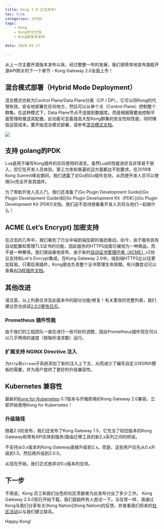 ```yaml
---
title: Kong 2.0 正式发布!
toc: true
categories: 与代码
tags: 
	- Kong
	- Kong中文文档
	- Kong新版本发布

date: 2020-03-17

---
```


从上一次主要开源版本发布以来，经过整整一年的发展，我们很荣幸地宣布旗舰开源API网关的下一个章节 - Kong Gateway 2.0全面上市！

## 混合模式部署（Hybrid Mode Deployment）

混合模式也称为Control Plane/Data Plane分离（CP / DP），它可以将Kong的代理有效，安全地部署在任何地方，然后可以从单个点（Control Plane）控制整个群集。在这种模式下，Data Plane节点不连接到数据库。而是根据需要由控制平面管理和推送其配置。此功能可显着提高大型Kong群集的安全性和性能，同时降低运营成本。要开始混合模式部署，请参考[混合模式文档](https://docs.konghq.com/2.0.x/hybrid-mode)。

![](https://2tjosk2rxzc21medji3nfn1g-wpengine.netdna-ssl.com/wp-content/uploads/2020/01/WX20200121-021513@2x-1024x536.png)

## 支持 golang的PDK

Lua是用于编写Kong插件的实际使用的语言。虽然Lua的性能良好且非常易于嵌入，但它在开发人员体验，第三方库和普遍欢迎方面都达不到要求。在2019年Kong Summit峰会期间，我们透露了对Go的Go插件支持，从而使开发人员可以使用Go完全开发其插件。

为了帮助开发人员入门，我们还准备了[Go Plugin Development Guide](Go Plugin Development Guide)和[Go Plugin Development Kit（PDK）](Go Plugin Development Kit (PDK))文档。我们迫不及待想看看开发人员将与他们一起做什么！

## ACME (Let’s Encrypt) 加密支持

在过去的几年中，我们看到了行业中端到端加密的强劲推动。如今，由于服务具有自动配置和管理TLS证书的功能，因此服务的HTTPS加密已被视为一种商品，而不是一种奢侈。我们很自豪地宣布，由于新的[自动证书管理环境（ACME）](https://ietf-wg-acme.github.io/acme/draft-ietf-acme-acme.html)v2协议支持和Let's Encrypt集成，在Kong Gateway 2.0中，端到端HTTPS比以往更加容易。只需启用插​​件，Kong便会负责整个证书管理生命周期。有兴趣尝试可以查看[ACME插件文档](https://docs.konghq.com/hub/kong-inc/acme/index.html)。

## 其他改进

请注意，以上列表仅涉及此版本中的部分功能/修复！有关更改的完整列表，我们建议您也阅读[2.0.0更改日志](https://github.com/Kong/kong/blob/master/CHANGELOG.md#200)。

### Prometheus 插件性能

由于我们的工程团队一直在进行一些巧妙的调整，因此Prometheus插件现在可以以几乎两倍的速度（按每秒请求数）运行。

### 扩展支持 NGINX Directive 注入

为`http`和`stream`子系统添加了新的注入上下文，从而减少了编写自定义NGINX模板的需要，并为用户提供了更好的升级兼容性。

## Kubernetes 兼容性

最新的[Kong for Kubernetes](https://github.com/Kong/kubernetes-ingress-controller) 0.7版本与开箱即用的Kong Gateway 2.0兼容。立即开始使用Kong for Kubernetes！

### 升级路径

随着2.0的发布，我们还发布了Kong Gateway 1.5，它充当了较旧版本的Kong Gateway和带有API实体到服务/路由迁移工具的新2.x系列之间的桥梁。

不支持从0.x版本的Kong Gateway直接升级到2.x。而是，这些用户应先从0.x升级到1.5，然后再升级到2.0.0。

从现在开始，我们正式放弃对0.x版本的支持。

## 下一步

不用说，Kong 员工和我们出色的社区贡献者为此发布付出了多少工作。 Kong Gateway 2.0.0现已开始下载，我们鼓励所有人尝试一下。与往常一样，请通过Kong与我们分享有关[Kong Nation](Kong Nation)的反馈，并查看我们将来的[社区活动](https://konghq.com/community/)以与我们建立联系。

Happy Kong!



